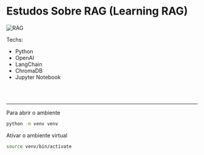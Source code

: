 # Estudos Sobre RAG (Learning RAG)


![RAG ](https://github.com/user-attachments/assets/19ba9afc-f4c7-4d20-ac4c-ca17e28f5b59)


Techs:
- Python<br>
- OpenAI<br>
- LangChain<br>
- ChromaDB<br>
- Jupyter Notebook<br>

<br><br>

---

Para abrir o ambiente 

```bash
python -m venv venv
```

Ativar o ambiente virtual

```bash
source venv/bin/activate
```

